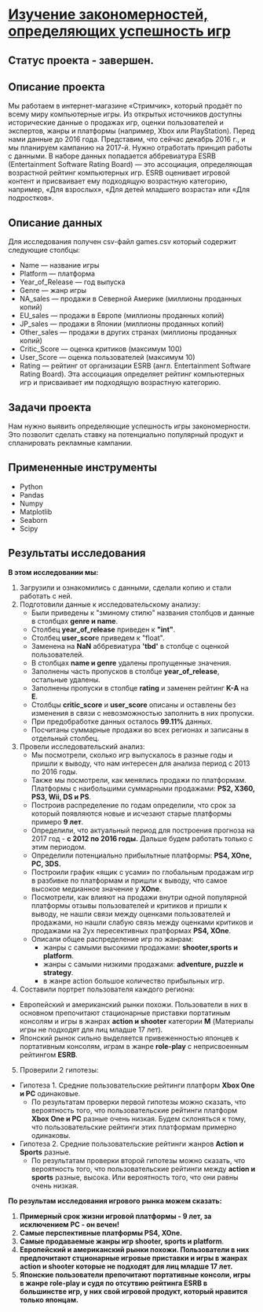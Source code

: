 # [Изучение закономерностей, определяющих успешность игр](https://github.com/Urchien/Yandex_Practicum/blob/main/5.%20%D0%98%D0%B7%D1%83%D1%87%D0%B5%D0%BD%D0%B8%D0%B5%20%D0%B7%D0%B0%D0%BA%D0%BE%D0%BD%D0%BE%D0%BC%D0%B5%D1%80%D0%BD%D0%BE%D1%81%D1%82%D0%B5%D0%B9%2C%20%D0%BE%D0%BF%D1%80%D0%B5%D0%B4%D0%B5%D0%BB%D1%8F%D1%8E%D1%89%D0%B8%D1%85%20%D1%83%D1%81%D0%BF%D0%B5%D1%88%D0%BD%D0%BE%D1%81%D1%82%D1%8C%20%D0%B8%D0%B3%D1%80/Adv_campaign_of_the_gaming_ind.ipynb)

## Статус проекта - завершен.

## Описание проекта

Мы работаем в интернет-магазине «Стримчик», который продаёт по всему миру компьютерные игры. Из открытых источников доступны исторические данные о продажах игр, оценки пользователей и экспертов, жанры и платформы (например, Xbox или PlayStation). 
Перед нами данные до 2016 года. Представим, что сейчас декабрь 2016 г., и мы планируем кампанию на 2017-й. Нужно отработать принцип работы с данными. 
В наборе данных попадается аббревиатура ESRB (Entertainment Software Rating Board) — это ассоциация, определяющая возрастной рейтинг компьютерных игр. ESRB оценивает игровой контент и присваивает ему подходящую возрастную категорию, например, «Для взрослых», «Для детей младшего возраста» или «Для подростков».

## Описание данных 
Для исследования получен csv-файл games.csv который содержит следующие столбцы:

- Name — название игры
- Platform — платформа
- Year_of_Release — год выпуска
- Genre — жанр игры
- NA_sales — продажи в Северной Америке (миллионы проданных копий)
- EU_sales — продажи в Европе (миллионы проданных копий)
- JP_sales — продажи в Японии (миллионы проданных копий)
- Other_sales — продажи в других странах (миллионы проданных копий)
- Critic_Score — оценка критиков (максимум 100)
- User_Score — оценка пользователей (максимум 10)
- Rating — рейтинг от организации ESRB (англ. Entertainment Software Rating Board). Эта ассоциация определяет рейтинг компьютерных игр и присваивает им подходящую возрастную категорию.

## Задачи проекта

Нам нужно выявить определяющие успешность игры закономерности. Это позволит сделать ставку на потенциально популярный продукт и спланировать рекламные кампании.

## Примененные инструменты

- Python
- Pandas
- Numpy
- Matplotlib
- Seaborn
- Scipy

## Результаты исследования

**В этом исследовании мы:**
1. Загрузили и ознакомились с данными, сделали копию и стали работать с ней.
2. Подготовили данные к исследовательскому анализу:
    - Были приведены к "зминому стилю" названия столбцов и данные в столбцах **genre и name**.
    - Столбец **year_of_release** приведен к **"int"**.
    - Столбец **user_scor**e приведем к "float".
    - Заменена на **NaN** аббревиатура **'tbd'** в столбце с оценкой пользователей.
    - В столбцах **name и genre** удалены пропущенные значения.
    - Заполнены часть пропусков в столбце **year_of_release**, остальные удалены.
    - Заполнены пропуски в столбце **rating** и заменен рейтинг **K-A** на **E**.
    - Столбцы **critic_score** и **user_score** описаны и оставлены без изменения в связи с невозможностью заполнить в них пропуски.
    - При предобработке данных осталось **99.11%** данных.
    - Посчитаны суммарные продажи во всех регионах и записаны в отдельный столбец.
3. Провели исследовательский анализ:
    - Мы посмотрели, сколько игр выпускалось в разные годы и пришли к выводу, что нам интересен для анализа период с 2013 по 2016 годы.
    - Также мы посмотрели, как менялись продажи по платформам. Платформы с наибольшими суммарными продажами: **PS2, X360, PS3, Wii, DS и PS**.
    - Построив распределение по годам определили, что срок за который появляются новые и исчезают старые платформы примеро **9 лет**.
    - Определили, что актуальный период для построения прогноза на 2017 год - **с 2012 по 2016 годы.** Дальше будем работать только с этим периодом.
    - Определили потенциально прибыльтные платформы: **PS4, XOne, PC, 3DS.**
    - Построили график «ящик с усами» по глобальным продажам игр в разбивке по платформам и пришли к выводу, что самое высокое медианное значение у **XOne**.
    - Посмотрели, как влияют на продажи внутри одной популярной платформы отзывы пользователей и критиков и пришли к выводу, не нашли связи между оценками пользователей и продажами, но нашли слабую связь между оценками критиков и продажами на 2ух пересективных пратформах **PS4, XOne**.
    - Описали общее распределение игр по жанрам:
        - жанры с самыми высокими продажами: **shooter,sports и platform**.
        - жанры с самыми низкими продажами: **adventure, puzzle и strategy**.
        - в жанре action большое количество прибыльных игр.
4. Составили портрет пользователя каждого региона:
- Европейский и американский рынки похожи. Пользователи в них в основном препочитают стационарные приставки портатиным консолям и игры в жанрах **action и shooter** категории **M** (Материалы игры не подходят для лиц младше 17 лет).
- Японский рынок сильно выделяется привеженностью японцев к портативным консолям, играм в жанре **role-play** с неприсвоенным рейтингом **ESRB**.
5. Проверили 2 гипотезы:
- Гипотеза 1. Средние пользовательские рейтинги платформ **Xbox One и PC** одинаковые.
    - По результатам проверки первой гипотезы можно сказать, что вероятность того, что пользовательские рейтинги платформ **Xbox One и PC** разные очень низкая. Будем склоняться к тому, что пользовательские рейтинги этих платформам примерно одинаковы.
- Гипотеза 2. Средние пользовательские рейтинги жанров **Action и Sports** разные.
    - По результатам проверки второй гипотезы можно сказать, что вероятность того, что пользовательские рейтинги между **action и sports** разные, высока. Или вероятность того, что они равны очень низкая.
    
**По результам исследования игрового рынка можем сказать:**

1. **Примерный срок жизни игровой платформы - 9 лет, за исключением РС - он вечен!**
2. **Самые перспективные платформы PS4, XOne.**
3. **Самые продаваемые жанры игр shooter, sports и platform**.
4. **Европейский и американский рынки похожи. Пользователи в них предпочитают стционарные игровые приставки и игры в жанрах action и shooter которые не подходят для лиц младше 17 лет.**
5. **Японские пользователи препочитают портативные консоли, игры в жанре role-play и судя по отсутвию рейтинга ESRB в большинстве игр, у них свой игровой продукт, который нравится только японцам.**
